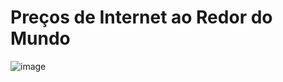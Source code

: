 # Preços de Internet ao Redor do Mundo

![image](https://github.com/Vitormalonyai/internet_prices_around_world/assets/136395915/09fa033e-5ac2-486f-9c7e-d300cc6ee2f4)

